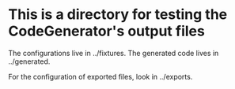 # This is a directory for testing the CodeGenerator's output files

The configurations live in ../fixtures.
The generated code lives in ../generated.

For the configuration of exported files, look in ../exports.

